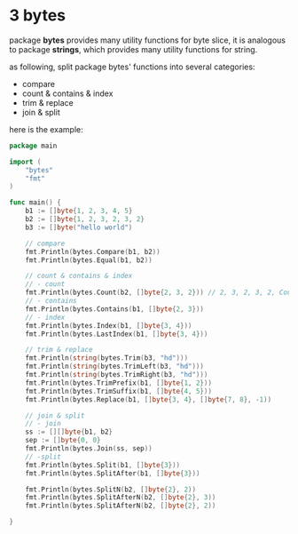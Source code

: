 # 3 bytes

package **bytes** provides many utility functions for byte slice, it is analogous to package **strings**, which provides many utility functions for string.

as following, split package bytes' functions into several categories:

- compare
- count & contains & index
- trim & replace
- join & split

here is the example:

```go
package main

import (
	"bytes"
	"fmt"
)

func main() {
	b1 := []byte{1, 2, 3, 4, 5}
	b2 := []byte{1, 2, 3, 2, 3, 2}
	b3 := []byte("hello world")

	// compare
	fmt.Println(bytes.Compare(b1, b2))
	fmt.Println(bytes.Equal(b1, b2))

	// count & contains & index
	// - count
	fmt.Println(bytes.Count(b2, []byte{2, 3, 2})) // 2, 3, 2, 3, 2, Counts doesn't take overlapping into consideration
	// - contains
	fmt.Println(bytes.Contains(b1, []byte{2, 3}))
	// - index
	fmt.Println(bytes.Index(b1, []byte{3, 4}))
	fmt.Println(bytes.LastIndex(b1, []byte{3, 4}))

	// trim & replace
	fmt.Println(string(bytes.Trim(b3, "hd")))
	fmt.Println(string(bytes.TrimLeft(b3, "hd")))
	fmt.Println(string(bytes.TrimRight(b3, "hd")))
	fmt.Println(bytes.TrimPrefix(b1, []byte{1, 2}))
	fmt.Println(bytes.TrimSuffix(b1, []byte{4, 5}))
	fmt.Println(bytes.Replace(b1, []byte{3, 4}, []byte{7, 8}, -1))

	// join & split
	// - join
	ss := [][]byte{b1, b2}
	sep := []byte{0, 0}
	fmt.Println(bytes.Join(ss, sep))
	// -split
	fmt.Println(bytes.Split(b1, []byte{3}))
	fmt.Println(bytes.SplitAfter(b1, []byte{3}))

	fmt.Println(bytes.SplitN(b2, []byte{2}, 2))
	fmt.Println(bytes.SplitAfterN(b2, []byte{2}, 3))
	fmt.Println(bytes.SplitAfterN(b2, []byte{2}, 2))

}
```



